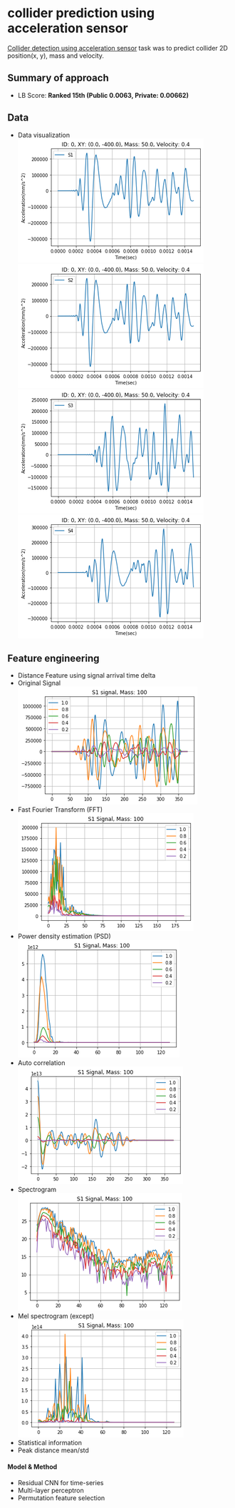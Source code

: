 # collider prediction using acceleration sensor
[Collider detection using acceleration sensor](https://dacon.io/competitions/official/235614/overview/) task was to predict collider 2D position(x, y), mass and velocity.<br/>

## Summary of approach
- LB Score: **Ranked 15th (Public 0.0063, Private: 0.00662)**

## Data
- Data visualization<br/>
![acceleration sensor 1](./img/s1.png)<br/>
![acceleration sensor 2](./img/s2.png)<br/>
![acceleration sensor 3](./img/s3.png)<br/>
![acceleration sensor 4](./img/s4.png)<br/>

## Feature engineering
- Distance Feature using signal arrival time delta
- Original Signal<br/>
![fft](./img/signal.png)<br/>
- Fast Fourier Transform (FFT)<br/>
![fft](./img/fft.png)<br/>
- Power density estimation (PSD)<br/>
![psd](./img/psd.png)<br/>
- Auto correlation<br/>
![autocorr](./img/autocorr.png)<br/>
- Spectrogram<br/>
![spectrogram](./img/spectrogram.png)<br/>
- Mel spectrogram (except)<br/>
![mel](./img/mel.png)<br/>
- Statistical information
- Peak distance mean/std

#### Model & Method
- Residual CNN for time-series
- Multi-layer perceptron
- Permutation feature selection
